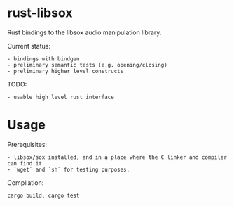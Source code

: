 # rust-libsox

Rust bindings to the libsox audio manipulation library. 

Current status: 

    - bindings with bindgen
    - preliminary semantic tests (e.g. opening/closing)
    - preliminary higher level constructs

TODO:

    - usable high level rust interface

# Usage

Prerequisites: 

    - libsox/sox installed, and in a place where the C linker and compiler can find it
    - `wget` and `sh` for testing purposes.

Compilation: 

`cargo build; cargo test`

